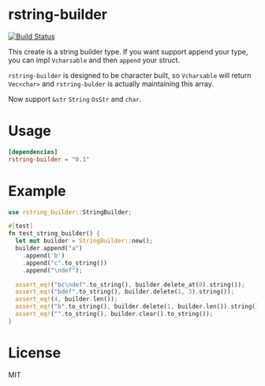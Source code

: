 rstring-builder
===

[![Build Status](https://drone.0u0.me/api/badges/fewensa/rstring-builder/status.svg)](https://drone.0u0.me/fewensa/rstring-builder)

This create is a string builder type. If you want support append your type, you can impl `Vcharsable` and then `append` your struct.

`rstring-builder` is designed to be character built, so `Vcharsable` will return `Vec<char>` and `rstring-bulder` is actually maintaining this array.

Now support `&str` `String` `OsStr` and `char`.

# Usage

```toml
[dependencies]
rstring-builder = "0.1"
```

# Example

```rust
use rstring_builder::StringBuilder;

#[test]
fn test_string_builder() {
  let mut builder = StringBuilder::new();
  builder.append("a")
    .append('b')
    .append("c".to_string())
    .append("\ndef");

  assert_eq!("bc\ndef".to_string(), builder.delete_at(0).string());
  assert_eq!("bdef".to_string(), builder.delete(1, 3).string());
  assert_eq!(4, builder.len());
  assert_eq!("b".to_string(), builder.delete(1, builder.len()).string());
  assert_eq!("".to_string(), builder.clear().to_string());
}
```

# License
  
MIT

